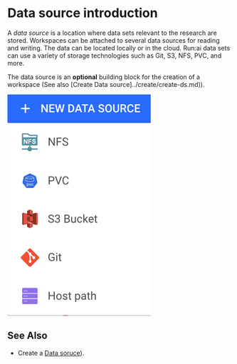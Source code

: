 
# Data source introduction

 
A _data source_ is a location where data sets relevant to the research are stored. Workspaces can be attached to several data sources for reading and writing. The data can be located locally or in the cloud. Run:ai data sets can use a variety of storage technologies such as Git, S3, NFS, PVC, and more.  

The data source is an __optional__ building block for the creation of a workspace (See also [Create Data source]../create/create-ds.md)).


![](img/8-ds-types.png "Data source types")
 
## See Also

* Create a [Data soruce](../create/create-ds.md)). 